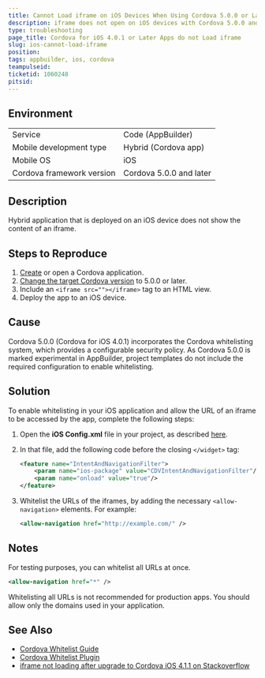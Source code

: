 ```yaml
---
title: Cannot Load iframe on iOS Devices When Using Cordova 5.0.0 or Later
description: iframe does not open on iOS devices with Cordova 5.0.0 and 5.2.0.
type: troubleshooting
page_title: Cordova for iOS 4.0.1 or Later Apps do not Load iframe
slug: ios-cannot-load-iframe
position: 
tags: appbuilder, ios, cordova 
teampulseid: 
ticketid: 1060248
pitsid: 
---
```


## Environment
<table>
  <tr>
    <td>Service</td>
    <td>Code (AppBuilder)</td>	
  </tr>
  <tr>
    <td>Mobile development type</td>
    <td>Hybrid (Cordova app)</td>	
  </tr>

  <tr>
    <td>Mobile OS</td>
    <td>iOS</td>	
  </tr>
  <tr>
    <td>Cordova framework version</td>
    <td>Cordova 5.0.0 and later</td>	
  </tr>
</table>

## Description

Hybrid application that is deployed on an iOS device does not show the content of an iframe.

## Steps to Reproduce

1. [Create](http://docs.telerik.com/platform/appbuilder/cordova/creating-your-app/creating-a-new-app) or open a Cordova application.
1. [Change the target Cordova version](http://docs.telerik.com/platform/appbuilder/cordova/configuring-your-app/configure-target-framework) to 5.0.0 or later.
1. Include an `<iframe src=""></iframe>` tag to an HTML view.
1. Deploy the app to an iOS device.

## Cause

Cordova 5.0.0 (Cordova for iOS 4.0.1) incorporates the Cordova whitelisting system, which provides a configurable security policy. As Cordova 5.0.0 is marked experimental in AppBuilder, project templates do not include the required configuration to enable whitelisting.

## Solution

To enable whitelisting in your iOS application and allow the URL of an iframe to be accessed by the app, complete the following steps:

1. Open the **iOS Config.xml** file in your project, as described [here](http://docs.telerik.com/platform/appbuilder/cordova/configuring-your-app/edit-configuration).
1. In that file, add the following code before the closing `</widget>` tag: 

 	```XML
	<feature name="IntentAndNavigationFilter">
		<param name="ios-package" value="CDVIntentAndNavigationFilter"/>
		<param name="onload" value="true"/>
	</feature>
	```
1. Whitelist the URLs of the iframes, by adding the necessary  `<allow-navigation>` elements. For example:

	```XML
	<allow-navigation href="http://example.com/" />
	```

## Notes

For testing purposes, you can whitelist all URLs at once.

```XML
<allow-navigation href="*" />
```
Whitelisting all URLs is not recommended for production apps. You should allow only the domains used in your application.

## See Also
* [Cordova Whitelist Guide](https://cordova.apache.org/docs/en/latest/guide/appdev/whitelist/)
* [Cordova Whitelist Plugin](https://cordova.apache.org/docs/en/latest/reference/cordova-plugin-whitelist/)
* [iframe not loading after upgrade to Cordova iOS 4.1.1 on Stackoverflow](http://stackoverflow.com/questions/37067342/iframe-not-loading-after-upgrade-to-cordova-ios-4-1-1)
